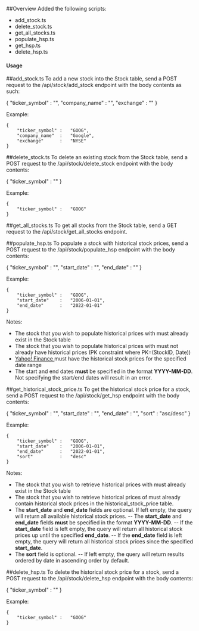 ##Overview
Added the following scripts:
- add_stock.ts
- delete_stock.ts
- get_all_stocks.ts
- populate_hsp.ts
- get_hsp.ts
- delete_hsp.ts

#### Usage
##add_stock.ts
To add a new stock into the Stock table, send a POST request to the /api/stock/add_stock endpoint with the body contents as such:

{
	"ticker_symbol"	: 	"<stock ticker symbol>",
	"company_name"	: 	"<stock company name>",
	"exchange"		: 	"<stock exchange name>"
}

Example: 

```
{
    "ticker_symbol" :   "GOOG",
    "company_name"  :   "Google",
    "exchange"      :   "NYSE"
}
```

##delete_stock.ts
To delete an existing stock from the Stock table, send a POST request to the /api/stock/delete_stock endpoint with the body contents:

{
	"ticker_symbol"	:	"<stock ticker symbol>"
}

Example:

```
{
	"ticker_symbol"	:	"GOOG"
}
```

##get_all_stocks.ts
To get all stocks from the Stock table, send a GET request to the /api/stock/get_all_stocks endpoint.

##populate_hsp.ts
To populate a stock with historical stock prices, send a POST request to the /api/stock/populate_hsp endpoint with the body contents:

{
	"ticker_symbol"	:	"<stock ticker symbol>",
	"start_date"	:	"<start date of historical data>",
	"end_date"		:	"<end date of historical data>"
}

Example:
```
{
	"ticker_symbol" : 	"GOOG",
	"start_date"	:	"2006-01-01",
	"end_date"		:	"2022-01-01"
}
```

Notes:
- The stock that you wish to populate historical prices with must already exist in the Stock table
- The stock that you wish to populate historical prices with must not already have historical prices (PK constraint where PK=(StockID, Date))
- [Yahoo! Finance ](https://sg.finance.yahoo.com/) must have the historical stock prices for the specified date range
- The start and end dates **must** be specified in the format **YYYY-MM-DD**. Not specifying the start/end dates will result in an error. 

##get_historical_stock_price.ts
To get the historical stock price for a stock, send a POST request to the /api/stock/get_hsp endpoint with the body contents:

{
	"ticker_symbol"	:	"<stock ticker symbol>",
	"start_date"	:	"<start date of historical data>",
	"end_date"		:	"<end date of historical data>",
	"sort"			:	"asc/desc"
}

Example:
```
{
	"ticker_symbol" : 	"GOOG",
	"start_date"	:	"2006-01-01",
	"end_date"		:	"2022-01-01",
	"sort"			:	"desc"
}
```

Notes:
- The stock that you wish to retrieve historical prices with must already exist in the Stock table
- The stock that you wish to retrieve historical prices of must already contain historical stock prices in the historical_stock_price table.
- The **start_date** and **end_date** fields are optional. If left empty, the query will return all available historical stock prices.
-- The **start_date** and **end_date** fields **must** be specified in the format **YYYY-MM-DD**. 
-- If the **start_date** field is left empty, the query will return all historical stock prices up until the specified **end_date**.
-- If the **end_date** field is left empty, the query will return all historical stock prices since the specified **start_date**.
- The **sort** field is optional. 
-- If left empty, the query will return results ordered by date in ascending order by default.

##delete_hsp.ts
To delete the historical stock price for a stock, send a POST request to the /api/stock/delete_hsp endpoint with the body contents:

{
	"ticker_symbol"	:	"<stock ticker symbol>"
}

Example:

```
{
	"ticker_symbol"	:	"GOOG"
}
```

